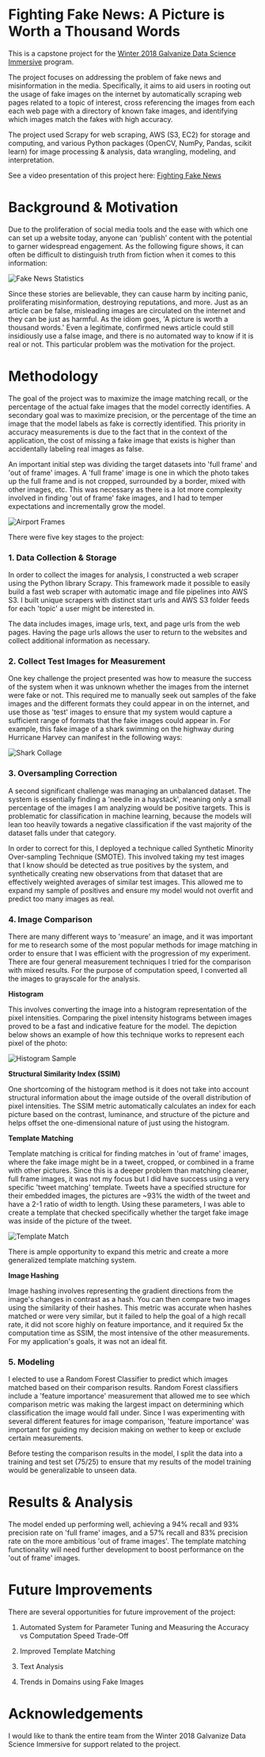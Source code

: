 # Fighting Fake News: A Picture is Worth a Thousand Words

  This is a capstone project for the [Winter 2018 Galvanize Data Science Immersive](https://www.galvanize.com/austin) program.

  The project focuses on addressing the problem of fake news and misinformation in the media. Specifically, it aims to aid users in rooting out the usage of fake images on the internet by automatically scraping web pages related to a topic of interest, cross referencing the images from each each web page with a directory of known fake images, and identifying which images match the fakes with high accuracy.
  
  The project used Scrapy for web scraping, AWS (S3, EC2) for storage and computing, and various Python packages (OpenCV, NumPy, Pandas, scikit learn) for image processing & analysis, data wrangling, modeling, and interpretation.

  See a video presentation of this project here: [Fighting Fake News](https://www.youtube.com/watch?v=HFXuHqcMj8I&list=PLxtztEze-DRfCd2LY4IRytALcjpJQp0WC&index=6)

# Background & Motivation

 Due to the proliferation of social media tools and the ease with which one can set up a website today, anyone can 'publish' content with the potential to garner widespread engagement. As the following figure shows, it can often be difficult to distinguish truth from fiction when it comes to this information:

  ![Fake News Statistics](https://github.com/stooblie/capstone_project/blob/master/capstone_project/image_project/images/project/most_americans_believe_fake_news.jpg)

  Since these stories are believable, they can cause harm by inciting panic, proliferating misinformation, destroying reputations, and more. Just as an article can be false, misleading images are circulated on the internet and they can be just as harmful. As the idiom goes, 'A picture is worth a thousand words.' Even a legitimate, confirmed news article could still insidiously use a false image, and there is no automated way to know if it is real or not. This particular problem was the motivation for the project.

# Methodology

The goal of the project was to maximize the image matching recall, or the percentage of the actual fake images that the model correctly identifies. A secondary goal was to maximize precision, or the percentage of the time an image that the model labels as fake is correctly identified. This priority in accuracy measurements is due to the fact that in the context of the application, the cost of missing a fake image that exists is higher than accidentally labeling real images as false.

An important initial step was dividing the target datasets into 'full frame' and 'out of frame' images. A 'full frame' image is one in which the photo takes up the full frame and is not cropped, surrounded by a border, mixed with other images, etc. This was necessary as there is a lot more complexity involved in finding 'out of frame' fake images, and I had to temper expectations and incrementally grow the model.

![Airport Frames](https://github.com/stooblie/capstone_fighting_fake_news/blob/master/images/project/full_frame_out_of_frame.jpg) 

There were five key stages to the project:

### **1. Data Collection & Storage**

  In order to collect the images for analysis, I constructed a web scraper using the Python library Scrapy. This framework made it possible to easily build a fast web scraper with automatic image and file pipelines into AWS S3. I built unique scrapers with distinct start urls and AWS S3 folder feeds for each 'topic' a user might be interested in.

  The data includes images, image urls, text, and page urls from the web pages. Having the page urls allows the user to return to the websites and collect additional information as necessary.

### **2. Collect Test Images for Measurement**

  One key challenge the project presented was how to measure the success of the system when it was unknown whether the images from the internet were fake or not. This required me to manually seek out samples of the fake images and the different formats they could appear in on the internet, and use those as 'test' images to ensure that my system would capture a sufficient range of formats that the fake images could appear in. For example, this fake image of a shark swimming on the highway during Hurricane Harvey can manifest in the following ways:
  
  ![Shark Collage](https://github.com/stooblie/capstone_project/blob/master/capstone_project/image_project/images/project/test_image_collage_shark.jpg) 

### **3. Oversampling Correction**

  A second significant challenge was managing an unbalanced dataset. The system is essentially finding a 'needle in a haystack', meaning only a small percentage of the images I am analyzing would be positive targets. This is problematic for classification in machine learning, because the models will lean too heavily towards a negative classification if the vast majority of the dataset falls under that category.

  In order to correct for this, I deployed a technique called Synthetic Minority Over-sampling Technique (SMOTE). This involved taking my test images that I know should be detected as true positives by the system, and synthetically creating new observations from that dataset that are effectively weighted averages of similar test images. This allowed me to expand my sample of positives and ensure my model would not overfit and predict too many images as real.

### **4. Image Comparison**

  There are many different ways to 'measure' an image, and it was important for me to research some of the most popular methods for image matching in order to ensure that I was efficient with the progression of my experiment. There are four general measurement techniques I tried for the comparison with mixed results. For the purpose of computation speed, I converted all the images to grayscale for the analysis.

  **Histogram**
  
  This involves converting the image into a histogram representation of the pixel intensities. Comparing the pixel intensity histograms between images proved to be a fast and indicative feature for the model. The depiction below shows an example of how this technique works to represent each pixel of the photo:
  
  ![Histogram Sample](https://github.com/stooblie/capstone_fighting_fake_news/blob/master/images/project/histogram_sample.jpg)  

  **Structural Similarity Index (SSIM)**
  
  One shortcoming of the histogram method is it does not take into account structural information about the image outside of the overall distribution of pixel intensities. The SSIM metric automatically calculates an index for each picture based on the contrast, luminance, and structure of the picture and helps offset the one-dimensional nature of just using the histogram.

  **Template Matching**
  
  Template matching is critical for finding matches in 'out of frame' images, where the fake image might be in a tweet, cropped, or combined in a frame with other pictures. Since this is a deeper problem than matching cleaner, full frame images, it was not my focus but I did have success using a very specific 'tweet matching' template. Tweets have a specified structure for their embedded images, the pictures are ~93% the width of the tweet and have a 2-1 ratio of width to length. Using these parameters, I was able to create a template that checked specifically  whether the target fake image was inside of the picture of the tweet.
  
  ![Template Match](https://github.com/stooblie/capstone_fighting_fake_news/blob/master/images/project/template_match_depcition.jpg) 

  There is ample opportunity to expand this metric and create a more generalized template matching system.

  **Image Hashing**
  
  Image hashing involves representing the gradient directions from the image's changes in contrast as a hash. You can then compare two images using the similarity of their hashes. This metric was accurate when hashes matched or were very similar, but it failed to help the goal of a high recall rate, it did not score highly on feature importance, and it required 5x the computation time as SSIM, the most intensive of the other measurements. For my application's goals, it was not an ideal fit.

### **5. Modeling**

  I elected to use a Random Forest Classifier to predict which images matched based on their comparison results. Random Forest classifiers include a 'feature importance' measurement that allowed me to see which comparison metric was making the largest impact on determining which classification the image would fall under. Since I was experimenting with several different features for image comparison, 'feature importance' was important for guiding my decision making on wether to keep or exclude certain measurements.

  Before testing the comparison results in the model, I split the data into a training and test set  (75/25) to ensure that my results of the model training would be generalizable to unseen data.

# Results & Analysis

The model ended up performing well, achieving a 94% recall and 93% precision rate on 'full frame' images, and a 57% recall and 83% precision rate on the more ambitious 'out of frame images'. The template matching functionality will need further development to boost performance on the 'out of frame' images.

# Future Improvements

There are several opportunities for future improvement of the project:

1. Automated System for Parameter Tuning and Measuring the Accuracy vs Computation Speed Trade-Off

2. Improved Template Matching

3. Text Analysis

4. Trends in Domains using Fake Images

# Acknowledgements

I would like to thank the entire team from the Winter 2018 Galvanize Data Science Immersive for support related to the project.
